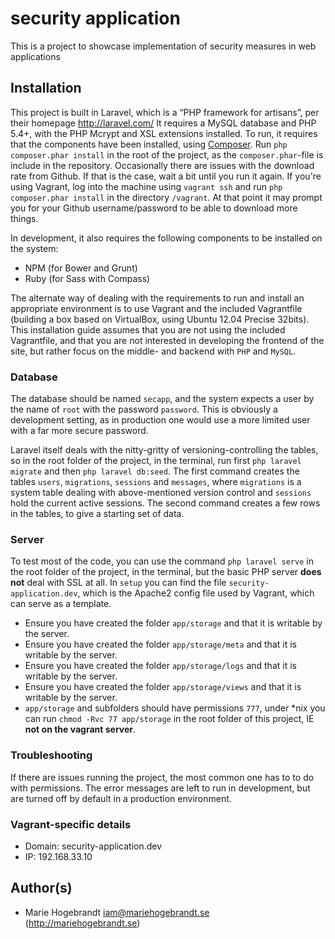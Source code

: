 security application
=============

This is a project to showcase implementation of security measures in web applications

## Installation
This project is built in Laravel, which is a “PHP framework for artisans”, per their homepage http://laravel.com/ It requires a MySQL database and PHP 5.4+, with the PHP Mcrypt and XSL extensions installed. To run, it requires that the components have been installed, using [Composer](https://getcomposer.org/). Run `php composer.phar install` in the root of the project, as the `composer.phar`-file is include in the repository. Occasionally there are issues with the download rate from Github. If that is the case, wait a bit until you run it again. If you're using Vagrant, log into the machine using `vagrant ssh` and run `php composer.phar install` in the directory `/vagrant`. At that point it may prompt you for your Github username/password to be able to download more things.

In development, it also requires the following components to be installed on the system:
* NPM (for Bower and Grunt)
* Ruby (for Sass with Compass)

The alternate way of dealing with the requirements to run and install an appropriate environment is to use Vagrant and the included Vagrantfile (building a box based on VirtualBox, using Ubuntu 12.04 Precise 32bits). This installation guide assumes that you are not using the included Vagrantfile, and that you are not interested in developing the frontend of the site, but rather focus on the middle- and backend with `PHP` and `MySQL`.

### Database
The database should be named `secapp`, and the system expects a user by the name of `root` with the password `password`. This is obviously a development setting, as in production one would use a more limited user with a far more secure password.


Laravel itself deals with the nitty-gritty of versioning-controlling the tables, so in the root folder of the project, in the terminal, run first `php laravel migrate` and then `php laravel db:seed`. The first command creates the tables `users`, `migrations`, `sessions` and `messages`, where `migrations` is a system table dealing with above-mentioned version control and `sessions` hold the current active sessions. The second command creates a few rows in the tables, to give a starting set of data.

### Server
To test most of the code, you can use the command `php laravel serve` in the root folder of the project, in the terminal, but the basic PHP server **does not** deal with SSL at all. In `setup` you can find the file `security-application.dev`, which is the Apache2 config file used by Vagrant, which can serve as a template.

* Ensure you have created the folder `app/storage` and that it is writable by the server.
* Ensure you have created the folder `app/storage/meta` and that it is writable by the server.
* Ensure you have created the folder `app/storage/logs` and that it is writable by the server.
* Ensure you have created the folder `app/storage/views` and that it is writable by the server.
* `app/storage` and subfolders should have permissions `777`, under *nix you can run `chmod -Rvc 77 app/storage` in the root folder of this project, IE **not on the vagrant server**.

### Troubleshooting
If there are issues running the project, the most common one has to to do with permissions. The error messages are left to run in development, but are turned off by default in a production environment.

### Vagrant-specific details
* Domain: security-application.dev
* IP: 192.168.33.10

## Author(s)
* Marie Hogebrandt <iam@mariehogebrandt.se> (http://mariehogebrandt.se)
